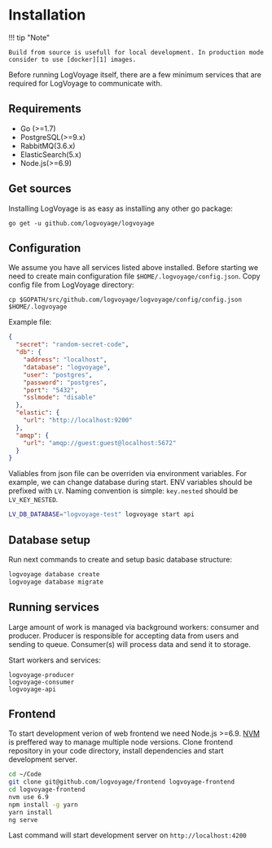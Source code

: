 # Installation

!!! tip "Note"

    Build from source is usefull for local development. In production mode consider to use [docker][1] images.

  [1]: installing_using_docker.md

Before running LogVoyage itself, there are a few minimum services that are required for LogVoyage to communicate with.

## Requirements
- Go (>=1.7)
- PostgreSQL(>=9.x)
- RabbitMQ(3.6.x)
- ElasticSearch(5.x)
- Node.js(>=6.9)

## Get sources

Installing LogVoyage is as easy as installing any other go package:
```
go get -u github.com/logvoyage/logvoyage
```

## Configuration

We assume you have all services listed above installed.
Before starting we need to create main configuration file `$HOME/.logvoyage/config.json`.
Copy config file from LogVoyage directory:
```
cp $GOPATH/src/github.com/logvoyage/logvoyage/config/config.json $HOME/.logvoyage
```

Example file:
``` json
{
  "secret": "random-secret-code",
  "db": {
    "address": "localhost",
    "database": "logvoyage",
    "user": "postgres",
    "password": "postgres",
    "port": "5432",
    "sslmode": "disable"
  },
  "elastic": {
    "url": "http://localhost:9200"
  },
  "amqp": {
    "url": "amqp://guest:guest@localhost:5672"
  }
}
```

Valiables from json file can be overriden via environment variables. For example, we can change database during start.
ENV variables should be prefixed with `LV`. Naming convention is simple: `key.nested` should be `LV_KEY_NESTED`.
``` bash
LV_DB_DATABASE="logvoyage-test" logvoyage start api
```

## Database setup

Run next commands to create and setup basic database structure:
``` bash
logvoyage database create
logvoyage database migrate
```

## Running services

Large amount of work is managed via background workers: consumer and producer. Producer is responsible for accepting data from users
and sending to queue. Consumer(s) will process data and send it to storage.

Start workers and services:
```
logvoyage-producer
logvoyage-consumer
logvoyage-api
```

## Frontend

To start development verion of web frontend we need Node.js >=6.9. [NVM](https://github.com/creationix/nvm) is preffered way to
manage multiple node versions. Clone frontend repository in your code directory, install dependencies and start development server.

``` bash
cd ~/Code
git clone git@github.com/logvoyage/frontend logvoyage-frontend
cd logvoyage-frontend
nvm use 6.9
npm install -g yarn
yarn install
ng serve
```

Last command will start development server on `http://localhost:4200`

